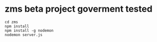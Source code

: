 # zms beta project goverment tested


```
cd zms
npm install
npm install -g nodemon
nodemon server.js
```
